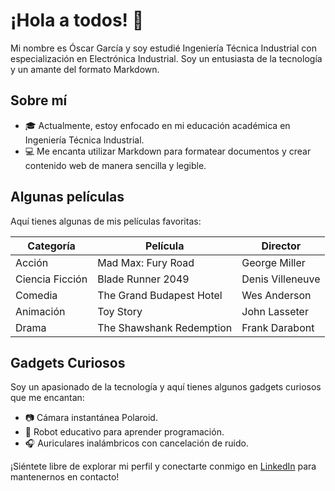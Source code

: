 # ¡Hola a todos! :wave:

Mi nombre es Óscar García y soy estudié Ingeniería Técnica Industrial con especialización en Electrónica Industrial. Soy un entusiasta de la tecnología y un amante del formato Markdown.

## Sobre mí

- :mortar_board: Actualmente, estoy enfocado en mi educación académica en Ingeniería Técnica Industrial.
- :computer: Me encanta utilizar Markdown para formatear documentos y crear contenido web de manera sencilla y legible.

## Algunas películas
Aquí tienes algunas de mis películas favoritas:

| Categoría     | Película               | Director       |
| ------------- | ---------------------- | ---------------|
| Acción        | Mad Max: Fury Road    | George Miller  |
| Ciencia Ficción | Blade Runner 2049  | Denis Villeneuve |
| Comedia       | The Grand Budapest Hotel | Wes Anderson |
| Animación     | Toy Story             | John Lasseter  |
| Drama         | The Shawshank Redemption | Frank Darabont |

## Gadgets Curiosos

Soy un apasionado de la tecnología y aquí tienes algunos gadgets curiosos que me encantan:

- :camera: Cámara instantánea Polaroid.
- :robot: Robot educativo para aprender programación.
- :headphones: Auriculares inalámbricos con cancelación de ruido.

¡Siéntete libre de explorar mi perfil y conectarte conmigo en [LinkedIn](https://www.linkedin.com/in/oscargarcia/) para mantenernos en contacto!
